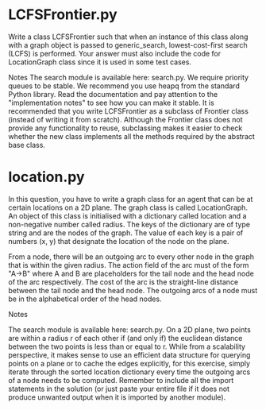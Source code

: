 # LCFSFrontier.py
Write a class LCFSFrontier such that when an instance of this class along with a graph object is passed to generic_search, lowest-cost-first search (LCFS) is performed. Your answer must also include the code for LocationGraph class since it is used in some test cases.

Notes
The search module is available here: search.py.
We require priority queues to be stable. We recommend you use heapq from the standard Python library. Read the documentation and pay attention to the "implementation notes" to see how you can make it stable.
It is recommended that you write LCFSFrontier as a subclass of Frontier class (instead of writing it from scratch). Although the Frontier class does not provide any functionality to reuse, subclassing makes it easier to check whether the new class implements all the methods required by the abstract base class. 

# location.py
In this question, you have to write a graph class for an agent that can be at certain locations on a 2D plane. The graph class is called LocationGraph. An object of this class is initialised with a dictionary called location and a non-negative number called radius. The keys of the dictionary are of type string and are the nodes of the graph. The value of each key is a pair of numbers (x, y) that designate the location of the node on the plane.

From a node, there will be an outgoing arc to every other node in the graph that is within the given radius. The action field of the arc must of the form "A->B" where A and B are placeholders for the tail node and the head node of the arc respectively. The cost of the arc is the straight-line distance between the tail node and the head node. The outgoing arcs of a node must be in the alphabetical order of the head nodes.

Notes

The search module is available here: search.py.
On a 2D plane, two points are within a radius r of each other if (and only if) the euclidean distance between the two points is less than or equal to r.
While from a scalability perspective, it makes sense to use an efficient data structure for querying points on a plane or to cache the edges explicitly, for this exercise, simply iterate through the sorted location dictionary every time the outgoing arcs of a node needs to be computed.
Remember to include all the import statements in the solution (or just paste your entire file if it does not produce unwanted output when it is imported by another module).
